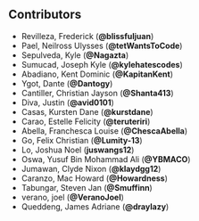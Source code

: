## Contributors
- Revilleza, Frederick (**@blissfuljuan**)
- Pael, Neilross Ulysses (**@tetWantsToCode**)
- Sepulveda, Kyle (**@Nagazta**)
- Sumucad, Joseph Kyle (**@kylehatescodes**)
- Abadiano, Kent Dominic (**@KapitanKent**)
- Ygot, Dante (**@Dantogy**)
- Cantiller, Christian Jayson (**@Shanta413**)
- Diva, Justin (**@avid0101**)
- Casas, Kursten Dane (**@kurstdane**)
- Carao, Estelle Felicity (**@teruteriri**)
- Abella, Franchesca Louise (**@ChescaAbella**)
- Go, Felix Christian (**@Lumity-13**)
- Lo, Joshua Noel (**juswangs12**)
- Oswa, Yusuf Bin Mohammad Ali (**@YBMACO**)
- Jumawan, Clyde Nixon (**@klaydgg12**)
- Caranzo, Mac Howard (**@Howardness**)
- Tabungar, Steven Jan (**@Smuffinn**)
- verano, joel (**@VeranoJoel**)
- Queddeng, James Adriane (**@draylazy**)
